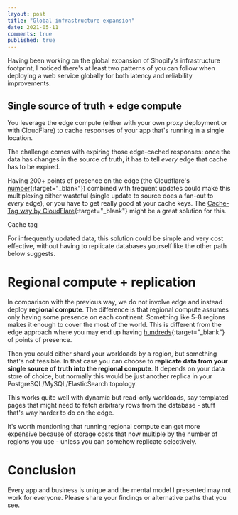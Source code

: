 ```yaml
---
layout: post
title: "Global infrastructure expansion"
date: 2021-05-11
comments: true
published: true
---
```


Having been working on the global expansion of Shopify's infrastructure footprint, I noticed there's at least two patterns of you can follow when deploying a web service globally for both latency and reliability improvements.

## Single source of truth + edge compute

You leverage the edge compute (either with your own proxy deployment or with CloudFlare) to cache responses of your app that's running in a single location.

The challenge comes with expiring those edge-cached responses: once the data has changes in the source of truth, it has to tell _every_ edge that cache has to be expired.

Having 200+ points of presence on the edge (the Cloudflare's [number](https://www.cloudflare.com/en-gb/network/){:target="\_blank"}) combined with frequent updates could make this multiplexing either wasteful (single update to source does a fan-out to _every_ edge), or you have to get really good at your cache keys. The [Cache-Tag way by CloudFlare](https://blog.cloudflare.com/introducing-a-powerful-way-to-purge-cache-on-cloudflare-purge-by-cache-tag){:target="\_blank"} might be a great solution for this.

Cache tag

For infrequently updated data, this solution could be simple and very cost effective, without having to replicate databases yourself like the other path below suggests.

# Regional compute + replication

In comparison with the previous way, we do not involve edge and instead deploy **regional compute**. The difference is that regional compute assumes only having some presence on each continent. Something like 5-8 regions makes it enough to cover the most of the world. This is different from the edge approach where you may end up having [hundreds](https://www.cloudflare.com/en-gb/network/){:target="\_blank"} of points of presence.

Then you could either shard your workloads by a region, but something that's not feasible. In that case you can choose to **replicate data from your single source of truth into the regional compute**. It depends on your data store of choice, but normally this would be just another replica in your PostgreSQL/MySQL/ElasticSearch topology.

This works quite well with dynamic but read-only workloads, say templated pages that might need to fetch arbitrary rows from the database - stuff that's way harder to do on the edge.

It's worth mentioning that running regional compute can get more expensive because of storage costs that now multiple by the number of regions you use - unless you can somehow replicate selectively.

# Conclusion

Every app and business is unique and the mental model I presented may not work for everyone. Please share your findings or alternative paths that you see.
